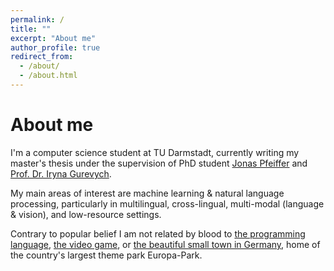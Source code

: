 ```yaml
---
permalink: /
title: ""
excerpt: "About me"
author_profile: true
redirect_from: 
  - /about/
  - /about.html
---
```


About me
===
I'm a computer science student at TU Darmstadt, currently writing my master's thesis under the supervision of PhD student [Jonas Pfeiffer](https://pfeiffer.ai) and [Prof. Dr. Iryna Gurevych](https://scholar.google.com/citations?user=t3A39e8AAAAJ).

My main areas of interest are machine learning & natural language processing, particularly in multilingual, cross-lingual, multi-modal (language & vision), and low-resource settings. 

Contrary to popular belief I am not related by blood to [the programming language](https://en.wikipedia.org/wiki/Rust_(programming_language)), [the video game](https://en.wikipedia.org/wiki/Rust_(video_game)), or [the beautiful small town in Germany](https://en.wikipedia.org/wiki/Rust,_Baden-W%C3%BCrttemberg), home of the country's largest theme park Europa-Park. 
